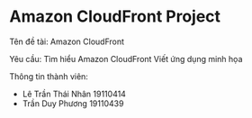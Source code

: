 # Amazon CloudFront Project
Tên đề tài: Amazon CloudFront

Yêu cầu: 
  Tìm hiểu Amazon CloudFront 
  Viết ứng dụng minh họa

Thông tin thành viên:
 - Lê Trần Thái Nhân 19110414
 - Trần Duy Phương   19110439
